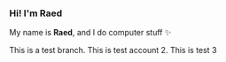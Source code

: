 ### Hi! I'm Raed

My name is **Raed**, and I do computer stuff ✨

This is a test branch.
This is test account 2.
This is test 3
